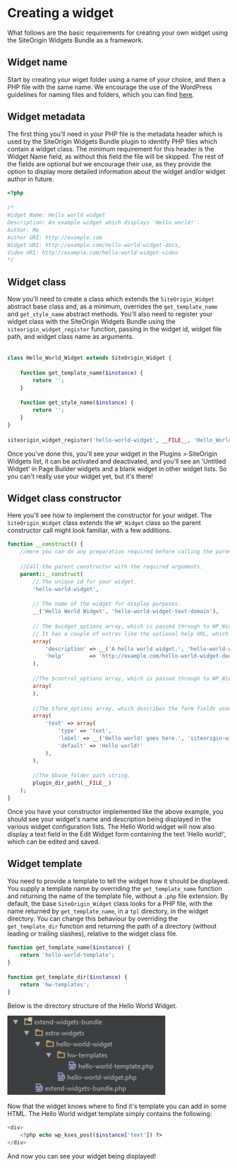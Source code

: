 # Creating a widget

What follows are the basic requirements for creating your own widget using the SiteOrigin Widgets Bundle as a framework.

## Widget name

Start by creating your wiget folder using a name of your choice, and then a PHP file with the same name. We encourage the use of the WordPress guidelines for naming files and folders, which you can find <a href="http://codex.wordpress.org/Writing_a_Plugin#Names.2C_Files.2C_and_Locations" target="_blank">here</a>.

## Widget metadata

The first thing you'll need in your PHP file is the metadata header which is used by the SiteOrigin Widgets Bundle plugin to identify PHP files which contain a widget class. The minimum requirement for this header is the Widget Name field, as without this field the file will be skipped. The rest of the fields are optional but we encourage their use, as they provide the option to display more detailed information about the widget and/or widget author in future.

```php
<?php

/*
Widget Name: Hello world widget
Description: An example widget which displays 'Hello world!'.
Author: Me
Author URI: http://example.com
Widget URI: http://example.com/hello-world-widget-docs,
Video URI: http://example.com/hello-world-widget-video
*/

```

## Widget class

Now you'll need to create a class which extends the `SiteOrigin_Widget` abstract base class and, as a minimum, overrides the `get_template_name` and `get_style_name` abstract methods. You'll also need to register your widget class with the SiteOrigin Widgets Bundle using the `siteorigin_widget_register` function, passing in the widget id, widget file path, and widget class name as arguments.

```php

class Hello_World_Widget extends SiteOrigin_Widget {

	function get_template_name($instance) {
		return '';
	}

	function get_style_name($instance) {
		return '';
	}
}

siteorigin_widget_register('hello-world-widget', __FILE__, 'Hello_World_Widget');
```

Once you've done this, you'll see your widget in the Plugins > SiteOrigin Widgets list, it can be activated and deactivated, and you'll see an 'Untitled Widget' in Page Builder widgets and a blank widget in other widget lists. So you can't really use your widget yet, but it's there!

## Widget class constructor

Here you'll see how to implement the constructor for your widget. The `SiteOrigin_Widget` class extends the `WP_Widget` class so the parent constructor call might look familiar, with a few additions.

```php
function __construct() {
	//Here you can do any preparation required before calling the parent constructor, such as including additional files or initializing variables.

	//Call the parent constructor with the required arguments.
	parent::__construct(
		// The unique id for your widget.
		'hello-world-widget',

		// The name of the widget for display purposes.
		__('Hello World Widget', 'hello-world-widget-text-domain'),

		// The $widget_options array, which is passed through to WP_Widget.
		// It has a couple of extras like the optional help URL, which should link to your sites help or support page.
		array(
			'description' => __('A hello world widget.', 'hello-world-widget-text-domain'),
			'help'        => 'http://example.com/hello-world-widget-docs',
		),

		//The $control_options array, which is passed through to WP_Widget
		array(
		),

		//The $form_options array, which describes the form fields used to configure SiteOrigin widgets. We'll explain these in more detail later.
		array(
			'text' => array(
				'type' => 'text',
				'label' => __('Hello world! goes here.', 'siteorigin-widgets'),
				'default' => 'Hello world!'
			),
		),

		//The $base_folder path string.
		plugin_dir_path(__FILE__)
	);
}
```

Once you have your constructor implemented like the above example, you should see your widget's name and description being displayed in the various widget configuration lists. The Hello World widget will now also display a text field in the Edit Widget form containing the text 'Hello world!', which can be edited and saved.

## Widget template

You need to provide a template to tell the widget how it should be displayed. You supply a template name by overriding the `get_template_name` function and returning the name of the template file, without a `.php` file extension. By default, the base `SiteOrigin_Widget` class looks for a PHP file, with the name returned by `get_template_name`, in a `tpl` directory, in the widget directory. You can change this behaviour by overriding the `get_template_dir` function and returning the path of a directory (without leading or trailing slashes), relative to the widget class file.

```php
function get_template_name($instance) {
	return 'hello-world-template';
}

function get_template_dir($instance) {
	return 'hw-templates';
}
```

Below is the directory structure of the Hello World Widget.

![Hello World Directory Structure](./images/hello-world-widget-directory-structure.png)

Now that the widget knows where to find it's template you can add in some HTML. The Hello World widget template simply contains the following:

```php
<div>
	<?php echo wp_kses_post($instance['text']) ?>
</div>
```

And now you can see your widget being displayed!